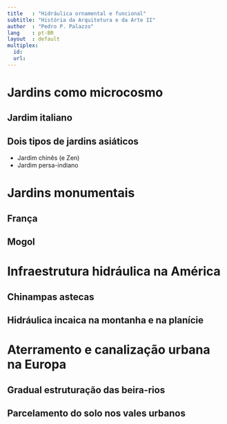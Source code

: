 ```yaml
---
title   : "Hidráulica ornamental e funcional"
subtitle: "História da Arquitetura e da Arte II"
author  : "Pedro P. Palazzo"
lang    : pt-BR
layout  : default
multiplex:
  id:
  url:
---
```


Jardins como microcosmo
=======================

Jardim italiano
---------------

Dois tipos de jardins asiáticos
-------------------------------

- Jardim chinês (e Zen)
- Jardim persa-indiano

Jardins monumentais
===================

França
------

Mogol
-----

Infraestrutura hidráulica na América
====================================

Chinampas astecas
-----------------

Hidráulica incaica na montanha e na planície
--------------------------------------------

Aterramento e canalização urbana na Europa
==========================================

Gradual estruturação das beira-rios
-----------------------------------

Parcelamento do solo nos vales urbanos
--------------------------------------

